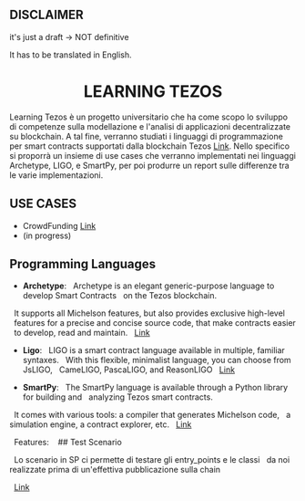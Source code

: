 ## DISCLAIMER

it's just a draft -> NOT definitive

It has to be translated in English.

# <center>LEARNING TEZOS<center>

Learning Tezos è un progetto universitario che ha come scopo lo sviluppo di competenze sulla modellazione e l'analisi di applicazioni decentralizzate su blockchain. 
A tal fine, verranno studiati i linguaggi di programmazione per smart contracts supportati dalla blockchain Tezos [Link](https://tezos.com/). 
Nello specifico si proporrà un insieme di use cases che verranno implementati nei linguaggi Archetype, LIGO, e SmartPy, per poi produrre un report sulle differenze tra le varie implementazioni.

## USE CASES
* CrowdFunding [Link](https://github.com/TheMastro-11/LearningTezos/tree/contracts/CrowdFunding)
* (in progress)

## Programming Languages
* **Archetype**:
&nbsp;&nbsp;Archetype is an elegant generic-purpose language to develop Smart Contracts 
&nbsp;&nbsp;on the Tezos blockchain.

&nbsp;&nbsp;It supports all Michelson features, but also provides exclusive high-level
&nbsp;&nbsp;features for a precise and concise source code, that make contracts easier 
&nbsp;&nbsp;to develop, read and maintain.
&nbsp;&nbsp;[Link](https://archetype-lang.org/)

* **Ligo**:
&nbsp;&nbsp;LIGO is a smart contract language available in multiple, familiar syntaxes. 
&nbsp;&nbsp;With this flexible, minimalist language, you can choose from JsLIGO, 
&nbsp;&nbsp;CameLIGO, PascaLIGO, and ReasonLIGO
&nbsp;&nbsp;[Link](https://tezos.com/developers/ligo/)

* **SmartPy**:
&nbsp;&nbsp;The SmartPy language is available through a Python library for building and 
&nbsp;&nbsp;analyzing Tezos smart contracts.

&nbsp;&nbsp;It comes with various tools: a compiler that generates Michelson code, 
&nbsp;&nbsp;a simulation engine, a contract explorer, etc.
&nbsp;&nbsp;[Link](https://smartpy.io/)

&nbsp; Features:
&nbsp;&nbsp; ## Test Scenario

&nbsp;&nbsp;Lo scenario in SP ci permette di testare gli entry_points e le classi
&nbsp;&nbsp;da noi realizzate prima di un'effettiva pubblicazione sulla chain

&nbsp;&nbsp;[Link](https://smartpy.io/docs/scenarios/testing/)